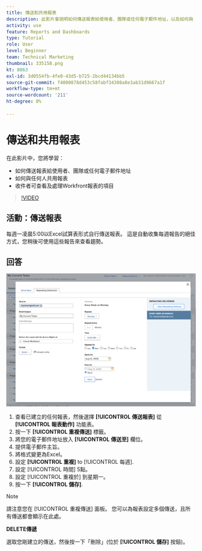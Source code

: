 ```yaml
---
title: 傳送和共用報表
description: 此影片會說明如何傳送報表給使用者、團隊或任何電子郵件地址，以及如何與 [!DNL  Workfront].
activity: use
feature: Reports and Dashboards
type: Tutorial
role: User
level: Beginner
team: Technical Marketing
thumbnail: 335158.png
kt: 8863
exl-id: 3d0554fb-4fe0-43d5-b725-2bcd44134bb5
source-git-commit: f4000878d453c58fabf34308a8e3ab31d9667a1f
workflow-type: tm+mt
source-wordcount: '211'
ht-degree: 0%

---
```


# 傳送和共用報表

在此影片中，您將學習：

* 如何傳送報表給使用者、團隊或任何電子郵件地址
* 如何與任何人共用報表
* 收件者可查看及處理Workfront報表的項目

>[!VIDEO](https://video.tv.adobe.com/v/335158/?quality=12)

## 活動：傳送報表

每週一凌晨5:00以Excel試算表形式自行傳送報表。 這是自動收集每週報告的絕佳方式，您稍後可使用這些報告來查看趨勢。

## 回答

![設定重複報表傳送的畫面影像](assets/send-a-report.png)

1. 查看已建立的任何報表，然後選擇 **[!UICONTROL 傳送報表]** 從 **[!UICONTROL 報表動作]** 功能表。
1. 按一下 **[!UICONTROL 重複傳送]** 標籤。
1. 將您的電子郵件地址放入 **[!UICONTROL 傳送至]** 欄位。
1. 提供電子郵件主旨。
1. 將格式變更為Excel。
1. 設定 **[!UICONTROL 重複]** to [!UICONTROL 每週].
1. 設定 [!UICONTROL 時間] 5點。
1. 設定 [!UICONTROL 重複於] 到星期一。
1. 按一下 **[!UICONTROL 儲存]**.

>[!NOTE]
>
>請注意您在 [!UICONTROL 重複傳送] 面板。 您可以為報表設定多個傳送，且所有傳送都會顯示在此處。

**DELETE傳遞**

選取您剛建立的傳送，然後按一下「刪除」(位於 **[!UICONTROL 儲存]** 按鈕)。
